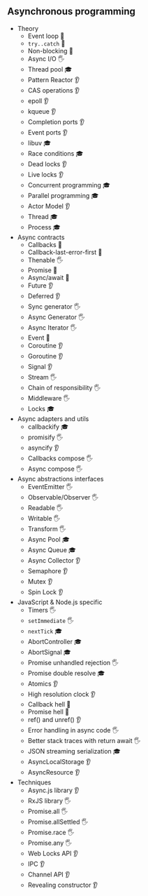 ## Asynchronous programming

- Theory
  - Event loop 🙋
  - `try..catch` 🙋
  - Non-blocking 🙋
  - Async I/O 🖐️
  - Thread pool 🎓
  - Pattern Reactor 👂
  - CAS operations 👂
  - epoll 👂
  - kqueue 👂
  - Completion ports 👂
  - Event ports 👂
  - libuv 🎓
  - Race conditions 🎓
  - Dead locks 👂
  - Live locks 👂
  - Concurrent programming 🎓
  - Parallel programming 🎓
  - Actor Model 👂
  - Thread 🎓
  - Process 🎓
- Async contracts
  - Callbacks 🙋
  - Callback-last-error-first 🙋
  - Thenable 🖐️
  - Promise 🙋
  - Async/await 🙋
  - Future 👂
  - Deferred 👂
  - Sync generator 🖐️
  - Async Generator 🖐️
  - Async Iterator 🖐️
  - Event 🙋
  - Coroutine 👂
  - Goroutine 👂
  - Signal 👂
  - Stream 🖐️
  - Chain of responsibility 🖐️
  - Middleware 🖐️
  - Locks 🎓
- Async adapters and utils
  - callbackify 🎓
  - promisify 🖐️
  - asyncify 👂
  - Callbacks compose 🖐️
  - Async compose 🖐️
- Async abstractions interfaces
  - EventEmitter 🖐️
  - Observable/Observer 🖐️
  - Readable 🖐️
  - Writable 🖐️
  - Transform 🖐️
  - Async Pool 🎓
  - Async Queue 🎓
  - Async Collector 👂
  - Semaphore 👂
  - Mutex 👂
  - Spin Lock 👂
- JavaScript & Node.js specific
  - Timers 🖐️
  - `setImmediate` 🖐️
  - `nextTick` 🎓
  - AbortController 🎓
  - AbortSignal 🎓
  - Promise unhandled rejection 🖐️
  - Promise double resolve 🎓
  - Atomics 👂
  - High resolution clock 👂
  - Callback hell 🙋
  - Promise hell 🙋
  - ref() and unref() 👂
  - Error handling in async code 🖐️
  - Better stack traces with return await 🖐️
  - JSON streaming serialization 🎓
  - AsyncLocalStorage 👂
  - AsyncResource 👂
- Techniques
  - Async.js library 👂
  - RxJS library 🖐️
  - Promise.all 🖐️
  - Promise.allSettled 🖐️
  - Promise.race 🖐️
  - Promise.any 🖐️
  - Web Locks API 👂
  - IPC 👂
  - Channel API 👂
  - Revealing constructor 👂
